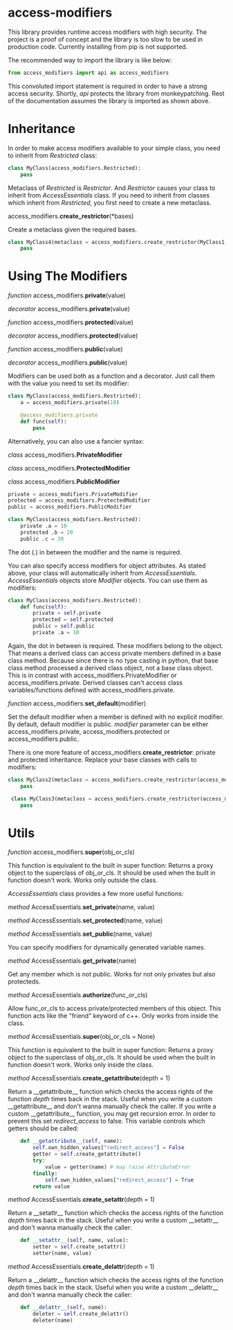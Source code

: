 # access-modifiers
This library provides runtime access modifiers with high security. The project is a proof of concept and the library is too slow to be used in production code. Currently installing from pip is not supported.

The recommended way to import the library is like below:
```python
from access_modifiers import api as access_modifiers
```
This convoluted import statement is required in order to have a strong access security. Shortly, _api_ protects the library from monkeypatching. Rest of the documentation assumes the library is imported as shown above.

# Inheritance
In order to make access modifiers available to your simple class, you need to inherit from _Restricted_ class:
```python
class MyClass(access_modifiers.Restricted):
    pass
```
Metaclass of _Restricted_ is _Restrictor_. And _Restrictor_ causes your class to inherit from _AccessEssentials_ class.
If you need to inherit from classes which inherit from _Restricted_, you first need to create a new metaclass.

access_modifiers.**create_restrictor**(*bases)

Create a metaclass given the required bases.
```python
class MyClass4(metaclass = access_modifiers.create_restrictor(MyClass1, MyClass2, MyClass3)):
    pass
```

# Using The Modifiers
_function_ access_modifiers.**private**(value)

_decorator_ access_modifiers.**private**(value)

_function_ access_modifiers.**protected**(value)

_decorator_ access_modifiers.**protected**(value)

_function_ access_modifiers.**public**(value)

_decorator_ access_modifiers.**public**(value)

Modifiers can be used both as a function and a decorator. Just call them with the value you need to set its modifier:
```python
class MyClass(access_modifiers.Restricted):
    a = access_modifiers.private(10) 

    @access_modifiers.private
    def func(self):
        pass
```
Alternatively, you can also use a fancier syntax:

_class_ access_modifiers.**PrivateModifier**

_class_ access_modifiers.**ProtectedModifier**

_class_ access_modifiers.**PublicModifier**
```python
private = access_modifiers.PrivateModifier
protected = access_modifiers.ProtectedModifier
public = access_modifiers.PublicModifier

class MyClass(access_modifiers.Restricted):
    private .a = 10
    protected .b = 20
    public .c = 30
```
The dot (.) in between the modifier and the name is required.

You can also specify access modifiers for object attributes. As stated above, your class will automatically inherit from _AccessEssentials_. _AccessEssentials_ objects store _Modifier_ objects. 
You can use them as modifiers:
```python
class MyClass(access_modifiers.Restricted):
    def func(self):
        private = self.private 
        protected = self.protected
        public = self.public 
        private .a = 10
```
Again, the dot in between is required. These modifiers belong to the object. That means a derived class can access private members defined in a base class method. 
Because since there is no type casting in python, that base class method processed a derived class object, not a base class object. 
This is in contrast with access_modifiers.PrivateModifier or access_modifiers.private. Derived classes can't access class variables/functions defined with access_modifiers.private. 

_function_ access_modifiers.**set_default**(modifier)

Set the default modifier when a member is defined with no explicit modifier. By default, default modifier is public. 
_modifier_ parameter can be either access_modifiers.private, access_modifiers.protected or access_modifiers.public.

There is one more feature of access_modifiers.**create_restrictor**: private and protected inheritance. Replace your base classes with calls to modifiers:
```python
class MyClass2(metaclass = access_modifiers.create_restrictor(access_modifiers.private(MyClass))):
    pass

 class MyClass3(metaclass = access_modifiers.create_restrictor(access_modifiers.protected(MyClass))):
    pass
```
# Utils
_function_ access_modifiers.**super**(obj_or_cls)

This function is equivalent to the built in super function: Returns a proxy object to the superclass of obj_or_cls. It should be used when the built in function doesn't work. Works only outside the class.

_AccessEssentials_ class provides a few more useful functions:

_method_ AccessEssentials.**set_private**(name, value)

_method_ AccessEssentials.**set_protected**(name, value)

_method_ AccessEssentials.**set_public**(name, value)

You can specify modifiers for dynamically generated variable names.

_method_ AccessEssentials.**get_private**(name)

Get any member which is not public. Works for not only privates but also protecteds.

_method_ AccessEssentials.**authorize**(func_or_cls)

Allow func_or_cls to access private/protected members of this object. This function acts like the "friend" keyword of c++. Only works from inside the class.

_method_ AccessEssentials.**super**(obj_or_cls = None)

This function is equivalent to the built in super function: Returns a proxy object to the superclass of obj_or_cls. It should be used when the built in function doesn't work. Works only inside the class.

_method_ AccessEssentials.**create_getattribute**(depth = 1)

Return a \_\_getattribute__ function which checks the access rights of the function _depth_ times back in the stack. 
Useful when you write a custom \_\_getattribute__ and don't wanna manually check the caller. If you write a custom \_\_getattribute__ function, you may get recursion error. 
In order to prevent this set _redirect_access_ to false. This variable controls which getters should be called:
```python
    def __getattribute__(self, name):
        self.own_hidden_values["redirect_access"] = False
        getter = self.create_getattribute()
        try:
            value = getter(name) # may raise AttributeError           
        finally:
            self.own_hidden_values["redirect_access"] = True
        return value
```

_method_ AccessEssentials.**create_setattr**(depth = 1)

Return a \_\_setattr__ function which checks the access rights of the function _depth_ times back in the stack. 
Useful when you write a custom \_\_setattr__ and don't wanna manually check the caller:
```python
    def __setattr__(self, name, value):
        setter = self.create_setattr()
        setter(name, value)
```
_method_ AccessEssentials.**create_delattr**(depth = 1)

Return a \_\_delattr__ function which checks the access rights of the function _depth_ times back in the stack. 
Useful when you write a custom \_\_delattr__ and don't wanna manually check the caller:
```python
    def __delattr__(self, name):
        deleter = self.create_delattr()
        deleter(name)
```


